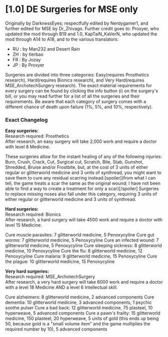 # [1.0] DE Surgeries for MSE only

Originally by DarknessEyes; respectfully edited by Nerdygamer1, and further edited for MSE by Dr_Zhivago.
Further credit goes to: Proxyer, who updated the mod through B19 and 1.0, KapTaiN_KaVerN, who updated the mod through A14 to A18, and to the various translators:

- RU : by Man232 and Desert Rain
- ZH : by tlerbao
- FR : By Jozay
- JP : By Proxyer

Surgeries are divided into three categories: Easy(requires Prosthetics research), Hard(requires Bionics research), and Very Hard(requires MSE_ArchotechSurgery research). The exact material requirements for every surgery can be found by clicking the info button (i) on the surgery's bill, or you may read further for a list of all the surgeries and their requirements. Be aware that each category of surgery comes with a different chance of death upon failure (1%, 5%, and 10%, respectively).

### Exact Changelog

__Easy surgeries:__  
Research required: Prosthetics  
After research, an easy surgery will take 2,000 work and require a doctor with level 8 Medicine.  

These surgeries allow for the instant healing of any of the following injuries: Burn, Crush, Crack, Cut, Surgical cut, Scratch, Bite, Stab, Gunshot, Shredded, Bruise and/or Frostbite, but, at the cost of 3 units of either regular or glitterworld medicine and 3 units of synthread, you might want to save them to cure any residual scarring instead.[spoiler](from what I can tell, the game treats a scar the same as the original wound; I have not been able to find a way to create a treatment for only a scar)[/spoiler] Surgeries to replace missing noses also fall under this category, requiring 3 units of either regular or glitterworld medicine and 3 units of synthread.

__Hard surgeries:__  
Research required: Bionics  
After research, a hard surgery will take 4500 work and require a doctor with level 15 Medicine.  

Cure muscle parasites: 7 glitterworld medicine, 5 Penoxycyline
Cure gut worms: 7 glitterworld medicine, 5 Penoxycyline
Cure an infected wound: 7 glitterworld medicine, 5 Penoxycyline
Cure sleeping sickness: 8 glitterworld medicine, 10 Penoxycyline
Cure the flu: 8 glitterworld medicine, 12 Penoxycyline
Cure malaria: 9 glitterworld medicine, 15 Penoxycyline
Cure the plague: 10 glitterworld medicine, 15 Penoxycyline

__Very hard surgeries:__  
Research required: MSE_ArchotechSurgery  
After research, a very hard surgery will take 6000 work and require a doctor with a level 18 Medicine AND a level 6 Intellectual skill.  

Cure alzheimers: 8 glitterworld medicine, 2 advanced components
Cure dementia: 10 glitterworld medicine, 3 advanced components, 1 psychic soothe pulser
Cure a bad back: 12 glitterworld medicine, 75 plasteel, 10 hyperweave, 5 advanced components
Cure a pawn's frailty: 15 glitterworld medicine, 150 plasteel, 20 hyperweave, 5 units of gold (this ends up being 50, because gold is a "small volume item" and the game multiplies the required number by 10), 5 advanced components
